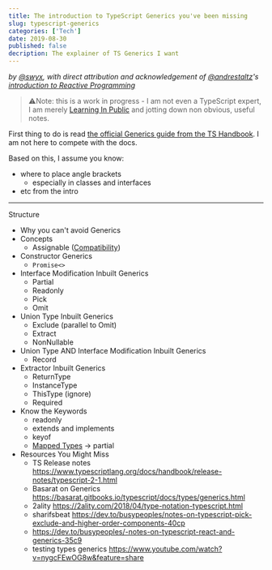 ```yaml
---
title: The introduction to TypeScript Generics you've been missing
slug: typescript-generics
categories: ['Tech']
date: 2019-08-30
published: false
decription: The explainer of TS Generics I want
---
```


_by [@swyx](https://twitter.com/swyx), with direct attribution and acknowledgement of [@andrestaltz](https://twitter.com/andrestaltz)'s [introduction to Reactive Programming](https://gist.github.com/staltz/868e7e9bc2a7b8c1f754)_

> ⚠️Note: this is a work in progress - I am not even a TypeScript expert, I am merely [Learning In Public](https://www.swyx.io/writing/learn-in-public/) and jotting down non obvious, useful notes.

First thing to do is read [the official Generics guide from the TS Handbook](http://www.typescriptlang.org/docs/handbook/generics.html). I am not here to compete with the docs.

Based on this, I assume you know:

- where to place angle brackets
  - especially in classes and interfaces
- etc from the intro

---

Structure

- Why you can't avoid Generics
- Concepts
  - Assignable ([Compatibility](https://www.typescriptlang.org/docs/handbook/type-compatibility.html#subtype-vs-assignment))
- Constructor Generics
  - `Promise<>`
- Interface Modification Inbuilt Generics
  - Partial
  - Readonly
  - Pick
  - Omit
- Union Type Inbuilt Generics
  - Exclude (parallel to Omit)
  - Extract
  - NonNullable
- Union Type AND Interface Modification Inbuilt Generics
  - Record
- Extractor Inbuilt Generics
  - ReturnType
  - InstanceType
  - ThisType (ignore)
  - Required
- Know the Keywords
  - readonly
  - extends and implements
  - keyof
  - [Mapped Types](https://www.typescriptlang.org/docs/handbook/release-notes/typescript-2-1.html#mapped-types) -> partial
- Resources You Might Miss
  - TS Release notes https://www.typescriptlang.org/docs/handbook/release-notes/typescript-2-1.html
  - Basarat on Generics https://basarat.gitbooks.io/typescript/docs/types/generics.html
  - 2ality https://2ality.com/2018/04/type-notation-typescript.html
  - sharifsbeat https://dev.to/busypeoples/notes-on-typescript-pick-exclude-and-higher-order-components-40cp
  - https://dev.to/busypeoples/-notes-on-typescript-react-and-generics-35c9
  - testing types generics https://www.youtube.com/watch?v=nygcFEwOG8w&feature=share